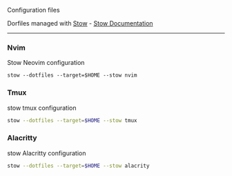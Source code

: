 Configuration files

Dorfiles managed with [Stow](https://github.com/aspiers/stow) - 
[Stow Documentation](https://www.gnu.org/software/stow/)


---

### Nvim

Stow Neovim configuration

```
stow --dotfiles --target=$HOME --stow nvim
```



### Tmux

stow tmux configuration

```sh
stow --dotfiles --target=$HOME --stow tmux

```


### Alacritty

stow Alacritty configuration

```sh
stow --dotfiles --target=$HOME --stow alacrity

```
